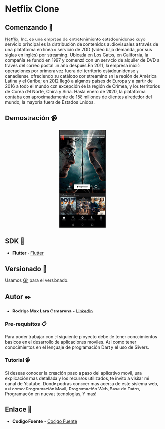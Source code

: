 # Netflix Clone

## Comenzando 🚀

[Netflix](https://es.wikipedia.org/wiki/Netflix), Inc. es una empresa de entretenimiento estadounidense cuyo servicio principal es la distribución de contenidos audiovisuales a través de una plataforma en línea o servicio de VOD (video bajo demanda, por sus siglas en inglés) por streaming. Ubicada en Los Gatos, en California, la compañía se fundó en 1997 y comenzó con un servicio de alquiler de DVD a través del correo postal un año después.En 2011, la empresa inició operaciones por primera vez fuera del territorio estadounidense y canadiense, ofreciendo su catálogo por streaming en la región de América Latina y el Caribe; en 2012 llegó a algunos países de Europa y a partir de 2016 a todo el mundo con excepción de la región de Crimea, y los territorios de Corea del Norte, China y Siria. Hasta enero de 2020, la plataforma contaba con aproximadamente de 158 millones de clientes alrededor del mundo, la mayoría fuera de Estados Unidos.

## Demostración 📹

<p align="center">
<img src="https://github.com/Rodrigolara05/Flutter-Netflix-Clone/blob/master/README-gif/captura-principal.gif" width="150" />
</p>

## SDK 📌

* **Flutter** -  [Flutter](https://es.wikipedia.org/wiki/Flutter_(software))

## Versionado 📌

Usamos [Git](https://git-scm.com/) para el versionado.

## Autor ✒️

* **Rodrigo Max Lara Camarena** -  [Linkedin](https://www.linkedin.com/in/rodrigolara05)

### Pre-requisitos 📋

Para poder trabajar con el siguiente proyecto debe de tener conocimientos basicos en el desarrollo de aplicaciones moviles.
Asi como tener conocimientos en el lenguaje de programación Dart y el uso de Slivers.

### Tutorial 📹

Si deseas conocer la creación paso a paso del aplicativo movil, una explicación mas detallada y los recursos utilizados, te invito a visitar mi canal de Youtube. Donde podras conocer mas acerca de este sistema web, asi como:
  Programación Movil,
  Programación Web,
  Base de Datos,
  Programación en nuevas tecnologias,
  Y mas!
  
## Enlace 🔗

* **Codigo Fuente** -  [Codigo Fuente](https://www.youtube.com/codigofuente)
